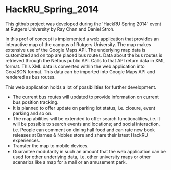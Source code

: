 HackRU_Spring_2014
==================
This github project was developed during the 'HackRU Spring 2014' event at Rutgers University by Ray Chan and Daniel Stroh.

In this prof of concept is implemented a web application that provides an interactive map of the campus of Rutgers University.
The map makes extensive use of the Google Maps API. The underlying map data is customized and on top are placed bus routes. Data about the bus routes is retrieved through the Netbus public API. Calls to that API return data in XML format. This XML data is converted within the web application into GeoJSON format. This data can be imported into Google Maps API and rendered as bus routes. 

This web application holds a lot of possibilities for further development.
* The current bus routes will updated to provide information on current bus position tracking. 
* It is planned to offer update on parking lot status, i.e. closure, event parking and so on.
* The map abilities will be extended to offer search functionalities, i.e. it will be possible to search events and locations; and social interaction, i.e. People can comment on dining hall food and can rate new book releases at Barnes & Nobles store and share their latest HackRU experiences.
* Transfer the map to mobile devices.
* Guarantee modularity in such an amount that the web application can be used for other  underlying data, i.e. other university maps or other scenarios like a map for a mall or an amusement park.
